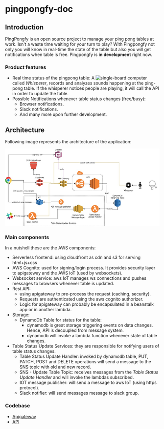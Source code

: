 # pingpongfy-doc

## Introduction
PingPongfy is an open source project to manage your ping pong tables at work. 
Isn't a waste time waiting for your turn to play? 
With Pingpongfy not only you will know in real-time the state of the table 
but also you will get notifications when table is free.
Pingpongfy is **in development** right now.

### Product features
* Real time status of the pingpong table:
A ![single-board computer](https://en.wikipedia.org/wiki/Single-board_computer) called *Whisperer*, 
records and analyzes sounds happening at the ping-pong table. 
If the whisperer notices people are playing, it will call the API in order to update the table.
* Possible Notifications whenever table status changes (free/busy):
  * Browser notifications.
  * Slack notifications.
  * And many more upon further development.

## Architecture
Following image represents the architecture of the application:

![Architecture](https://github.com/vicente-valls/pingpongfy-doc/raw/master/img/main-schema.jpg
 "Architecture")

### Main components

In a nutshell these are the AWS components:

* Serverless frontend: using cloudfront as cdn and s3 for serving html+js+css
* AWS Cognito: used for signing/login process. It provides security layer to apigateway and the AWS IoT (used by websockets).
* Websocket service: aws IoT manages ws connections and pushes messages to browsers whenever table is updated.
* Rest API: 
  * using apigateway to pre-process the request (caching, security). 
  * Requests are authenticated using the aws cognito authorizer.
  * Logic for apigateway can probably be encapsulated in a beanstalk app or in another lambda.
* Storage:
  * DynamoDb Table for status for the table: 
    * dynamodb is great storage triggering events on data changes. Hence, API is decoupled from message system.
    * dynamodb will invoke a lambda function whenever state of table changes.
* Table Status Update Services: they are responsible for notifying users of table status changes.
    * Table Status Update Handler: invoked by dynamodb table, PUT, PATCH, POST and DELETE operations 
        will send a message to the SNS topic with old and new record.
    * SNS - Update Table Topic: receives messages from the *Table Status Update Handler* 
        and will invoke the lambdas subscribed.  
    * IOT message publisher: will send a message to aws IoT (using https protocol).
    * Slack notifier: will send messages message to slack group.

### Codebase

* [Apigateway](https://github.com/vicente-valls/pingpongfy-apigateway)
* [API](https://github.com/vicente-valls/pingpongfy-api)
